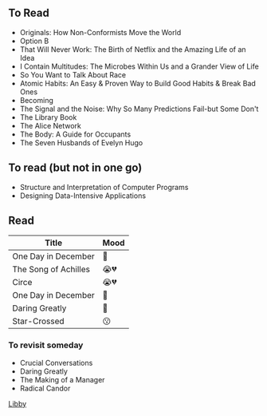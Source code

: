 ## To Read

- Originals: How Non-Conformists Move the World
- Option B
- That Will Never Work: The Birth of Netflix and the Amazing Life of an Idea
- I Contain Multitudes: The Microbes Within Us and a Grander View of Life
- So You Want to Talk About Race
- Atomic Habits: An Easy & Proven Way to Build Good Habits & Break Bad Ones
- Becoming
- The Signal and the Noise: Why So Many Predictions Fail-but Some Don't
- The Library Book
- The Alice Network
- The Body: A Guide for Occupants
- The Seven Husbands of Evelyn Hugo

## To read (but not in one go)

- Structure and Interpretation of Computer Programs
- Designing Data-Intensive Applications

## Read

| Title                | Mood |
| -------------------- | ---- |
| One Day in December  | 🥰   |
| The Song of Achilles | 😭💔 |
| Circe                | 😭💔 |
| One Day in December  | 🥰   |
| Daring Greatly       | 🤞   |
| Star-Crossed         | 😗   |

### To revisit someday

- Crucial Conversations
- Daring Greatly
- The Making of a Manager
- Radical Candor

[Libby](https://www.overdrive.com/apps/libby/)
